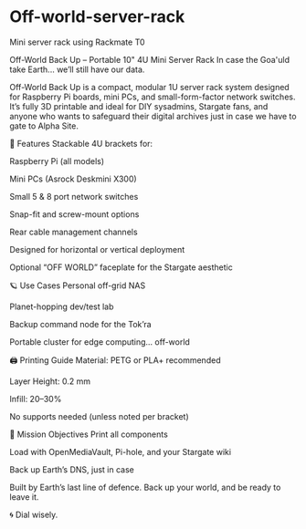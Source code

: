 # Off-world-server-rack
Mini server rack using Rackmate T0

Off-World Back Up – Portable 10" 4U Mini Server Rack
In case the Goa'uld take Earth... we’ll still have our data.

Off-World Back Up is a compact, modular 1U server rack system designed for Raspberry Pi boards, mini PCs, and small-form-factor network switches. It’s fully 3D printable and ideal for DIY sysadmins, Stargate fans, and anyone who wants to safeguard their digital archives just in case we have to gate to Alpha Site.

🔧 Features
Stackable 4U brackets for:

Raspberry Pi (all models)

Mini PCs (Asrock Deskmini X300)

Small 5 & 8 port network switches

Snap-fit and screw-mount options

Rear cable management channels

Designed for horizontal or vertical deployment

Optional “OFF WORLD” faceplate for the Stargate aesthetic

🪐 Use Cases
Personal off-grid NAS

Planet-hopping dev/test lab

Backup command node for the Tok’ra

Portable cluster for edge computing… off-world

🖨️ Printing Guide
Material: PETG or PLA+ recommended

Layer Height: 0.2 mm

Infill: 20–30%

No supports needed (unless noted per bracket)

💾 Mission Objectives
 Print all components

 Load with OpenMediaVault, Pi-hole, and your Stargate wiki

 Back up Earth’s DNS, just in case

Built by Earth’s last line of defence. Back up your world, and be ready to leave it.

🌀 Dial wisely.
